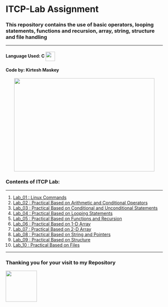 # ITCP-Lab Assignment

### This repository contains the use of basic operators, looping statements, functions and recursion, array, string, structure and file handling
<hr>

#### Language Used: C <img align="center" height="30" width="30" src="https://user-images.githubusercontent.com/84732597/122640055-f41f9f00-d11a-11eb-87f4-3c3ebbbc4ab6.png">

#### Code by: Kirtesh Maskey
<p align="center">
  <img height="300" width="450" src="https://user-images.githubusercontent.com/84732597/122639161-dac82400-d115-11eb-9457-56f67835b3e9.jpeg">
  </p>


### Contents of ITCP Lab:
 <hr>
  
1. [Lab_01 : Linux Commands](https://github.com/kirteshmaskey/ITCP-Lab/blob/main/Lab_01.md)
2. [Lab_02 : Practical Based on Arithmetic and Conditional Operators](https://github.com/kirteshmaskey/ITCP-Lab/blob/main/Lab_02.c)
3. [Lab_03 : Practical Based on Conditional and Unconditional Statements](https://github.com/kirteshmaskey/ITCP-Lab/blob/main/Lab_03.c)
4. [Lab_04 : Practical Based on Looping Statements](https://github.com/kirteshmaskey/ITCP-Lab/blob/main/Lab_04.c)
5. [Lab_05 : Practical Based on Functions and Recursion](https://github.com/kirteshmaskey/ITCP-Lab/blob/main/Lab_05.c)
6. [Lab_06 : Practical Based on 1-D Array](https://github.com/kirteshmaskey/ITCP-Lab/blob/main/Lab_06.c)
7. [Lab_07 : Practical Based on 2-D Array](https://github.com/kirteshmaskey/ITCP-Lab/blob/main/Lab_07.c)
8. [Lab_08 : Practical Based on String and Pointers](https://github.com/kirteshmaskey/ITCP-Lab/blob/main/Lab_08.c)
9. [Lab_09 : Practical Based on Structure](https://github.com/kirteshmaskey/ITCP-Lab/blob/main/Lab_09.c)
10. [Lab_10 : Practical Based on Files](https://github.com/kirteshmaskey/ITCP-Lab/blob/main/Lab_10.c)

<hr>

### Thanking you for your visit to my Repository
<p>
  <img height="100" width"200" src="https://user-images.githubusercontent.com/84732597/122639733-2d570f80-d119-11eb-9556-171ac2c543e0.jpeg">
  </p>
